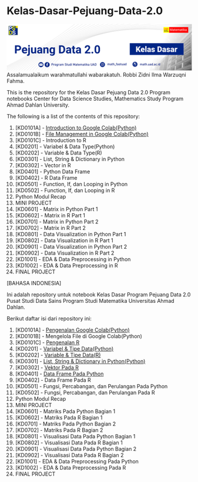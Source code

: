 # Kelas-Dasar-Pejuang-Data-2.0
![](https://github.com/jokoeliyanto/Kelas-Dasar-Pejuang-Data-2.0/blob/main/Gambar/Header%20Kelas%20Dasar.jpg?raw=true)
Assalamualaikum warahmatullahi wabarakatuh.
Robbi Zidni Ilma Warzuqni Fahma.

This is the repository for the Kelas Dasar Pejuang Data 2.0 Program notebooks
Center for Data Science Studies, Mathematics Study Program
Ahmad Dahlan University.

The following is a list of the contents of this repository:
1. [KD0101A] - [Introduction to Google Colab(Python)](https://github.com/jokoeliyanto/Kelas-Dasar-Pejuang-Data-2.0/blob/main/%5BKD0101A%5D_Google_Colaboratory_Introduction.ipynb)
2. [KD0101B] - [File Management in Google Colab(Python)](https://github.com/jokoeliyanto/Kelas-Dasar-Pejuang-Data-2.0/blob/main/%5BKD0101B%5D_File_Management_in_Google_Colab.ipynb)
3. [KD0101C] - Introduction to R
4. [KD0201] -  Variabel & Data Type(Python)
5. [KD0202] - Variable & Data Type(R)
6. [KD0301] - List, String & Dictionary in Python
7. [KD0302] - Vector in R
8. [KD0401] - Python Data Frame
9. [KD0402] - R Data Frame
10. [KD0501] - Function, If, dan Looping in Python
11. [KD0502] - Function, If, dan Looping in R
12. Python Modul Recap
13. MINI PROJECT
14. [KD0601] - Matrix in Python Part 1
15. [KD0602] - Matrix in R Part 1
16. [KD0701] - Matrix in Python Part 2
17. [KD0702] - Matrix in R Part 2
18. [KD0801] - Data Visualization in Python Part 1
19. [KD0802] - Data Visualization in R Part 1
20. [KD0901] - Data Visualization in Python Part 2
21. [KD0902] - Data Visualization in R Part 2
22. [KD1001] - EDA & Data Preprocessing in Python
23. [KD1002] - EDA & Data Preprocessing in R
24. FINAL PROJECT


[BAHASA INDONESIA]

Ini adalah repository untuk notebook Kelas Dasar Program Pejuang Data 2.0
Pusat Studi Data Sains Program Studi Matematika
Universitas Ahmad Dahlan.

Berikut daftar isi dari repository ini:
1. [KD0101A] - [Pengenalan Google Colab(Python)](https://github.com/jokoeliyanto/Kelas-Dasar-Pejuang-Data-2.0/blob/main/%5BKD0101A%5D_Pengenalan_Google_Colaboratory.ipynb)
2. [KD0101B] - Mengelola File di Google Colab(Python)
3. [KD0101C] - [Pengenalan R](https://raw.githubusercontent.com/jokoeliyanto/Kelas-Dasar-Pejuang-Data-2.0/main/%5BKD0101C%5D%20Pengenalan%20R.R)
4. [KD0201] - [Variabel & Tipe Data(Python)](https://github.com/jokoeliyanto/Kelas-Dasar-Pejuang-Data-2.0/blob/main/%5BKD0201%5D_Variabel_%26_Tipe_Data.ipynb)
5. [KD0202] - [Variable & Tipe Data(R)](https://raw.githubusercontent.com/jokoeliyanto/Kelas-Dasar-Pejuang-Data-2.0/main/%5BKD0202%20%5D%20Variabel%20dan%20Tipe%20Data%20Pada%20R.Rmd)
6. [KD0301] - [List, String & Dictionary in Python(Python)](https://github.com/jokoeliyanto/Kelas-Dasar-Pejuang-Data-2.0/blob/main/%5BKD0301%5D_List%2C_String_%26_Dictionary.ipynb)
7. [KD0302] - [Vektor Pada R](https://raw.githubusercontent.com/jokoeliyanto/Kelas-Dasar-Pejuang-Data-2.0/main/%5BKD0302%5D%20Vektor%20Pada%20R.R)
8. [KD0401] - [Data Frame Pada Python](https://github.com/jokoeliyanto/Kelas-Dasar-Pejuang-Data-2.0/blob/main/%5BKD0401%5DData_Frame_Pada_Python.ipynb)
9. [KD0402] - Data Frame Pada R
10. [KD0501] - Fungsi, Percabangan, dan Perulangan Pada Python
11. [KD0502] - Fungsi, Percabangan, dan Perulangan Pada R
12. Python Modul Recap
13. MINI PROJECT
14. [KD0601] - Matriks Pada Python Bagian 1
15. [KD0602] - Matriks Pada R Bagian 1
16. [KD0701] - Matriks Pada Python Bagian 2
17. [KD0702] - Matriks Pada R Bagian 2
18. [KD0801] - Visualisasi Data Pada Python Bagian 1
19. [KD0802] - Visualisasi Data Pada R Bagian 1
20. [KD0901] - Visualisasi Data Pada Python Bagian 2
21. [KD0902] - Visualisasi Data Pada R Bagian 2
22. [KD1001] - EDA & Data Preprocessing Pada Python
23. [KD1002] - EDA & Data Preprocessing Pada R
24. FINAL PROJECT

